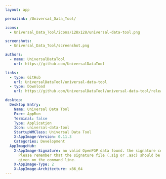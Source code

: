 ```yaml
---
layout: app

permalink: /Universal_Data_Tool/

icons:
  - Universal_Data_Tool/icons/128x128/universal-data-tool.png

screenshots:
  - Universal_Data_Tool/screenshot.png

authors:
  - name: UniversalDataTool
    url: https://github.com/UniversalDataTool

links:
  - type: GitHub
    url: UniversalDataTool/universal-data-tool
  - type: Download
    url: https://github.com/UniversalDataTool/universal-data-tool/releases

desktop:
  Desktop Entry:
    Name: Universal Data Tool
    Exec: AppRun
    Terminal: false
    Type: Application
    Icon: universal-data-tool
    StartupWMClass: Universal Data Tool
    X-AppImage-Version: 0.11.3
    Categories: Development
  AppImageHub:
    X-AppImage-Signature: no valid OpenPGP data found. the signature could not be verified.
      Please remember that the signature file (.sig or .asc) should be the first file
      given on the command line.
    X-AppImage-Type: 2
    X-AppImage-Architecture: x86_64
---
```

